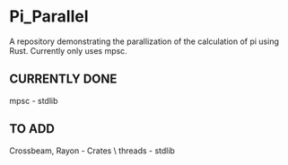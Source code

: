 # Pi_Parallel

A repository demonstrating the parallization of the calculation of pi using Rust. Currently only uses mpsc.

## CURRENTLY DONE

mpsc - stdlib

## TO ADD

Crossbeam, Rayon - Crates \\
threads - stdlib
